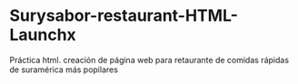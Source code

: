 # Surysabor-restaurant-HTML-Launchx
Práctica html. creación de página web para retaurante de comidas rápidas de suramérica más popilares
